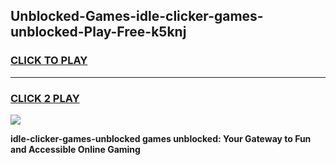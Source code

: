 
## Unblocked-Games-idle-clicker-games-unblocked-Play-Free-k5knj
<h3>
<a href="https://premium76.site?title=idle-clicker-games-unblocked&ref=24M">CLICK TO PLAY</a></h3>
<hr>

<h3>
<a href="https://premium76.site?title=idle-clicker-games-unblocked&ref=24M">CLICK 2 PLAY</a>
  
</h3>

<a href="https://premium76.site?title=idle-clicker-games-unblocked&ref=24M"><img src="https://clearcache.store/games.png"></a>


**idle-clicker-games-unblocked games unblocked: Your Gateway to Fun and Accessible Online Gaming**
